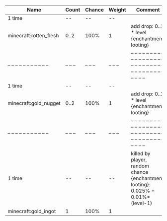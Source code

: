 | Name                   | Count | Chance | Weight | Comment                                                                          |
| ---------------------- | ----- | ------ | ------ | -------------------------------------------------------------------------------- |
| 1 time                 |    -- |     -- |     -- |                                                                                  |
| minecraft:rotten_flesh |  0..2 |   100% |      1 | add drop: 0..1 * level {enchantment: looting}                                    |
| – – – – – – – – – – –  | – – – | – – –  | – – –  | – – – – – – – – – – – – – – – – – – – – – – – – – – – – – – – – – – – – – – – –  |
| 1 time                 |    -- |     -- |     -- |                                                                                  |
| minecraft:gold_nugget  |  0..2 |   100% |      1 | add drop: 0..1 * level {enchantment: looting}                                    |
| – – – – – – – – – – –  | – – – | – – –  | – – –  | – – – – – – – – – – – – – – – – – – – – – – – – – – – – – – – – – – – – – – – –  |
| 1 time                 |    -- |     -- |     -- | killed by player, random chance {enchantment: looting}: 0.025% + 0.01%*(level-1) |
| minecraft:gold_ingot   |     1 |   100% |      1 |                                                                                  |